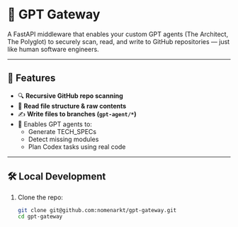# 🧠 GPT Gateway

A FastAPI middleware that enables your custom GPT agents (The Architect, The Polyglot) to securely scan, read, and write to GitHub repositories — just like human software engineers.

---

## 🚀 Features

- 🔍 **Recursive GitHub repo scanning**
- 📂 **Read file structure & raw contents**
- ✍️ **Write files to branches (`gpt-agent/*`)**
- 🧠 Enables GPT agents to:
  - Generate TECH_SPECs
  - Detect missing modules
  - Plan Codex tasks using real code

---

## 🛠 Local Development

1. Clone the repo:
   ```bash
   git clone git@github.com:nomenarkt/gpt-gateway.git
   cd gpt-gateway

